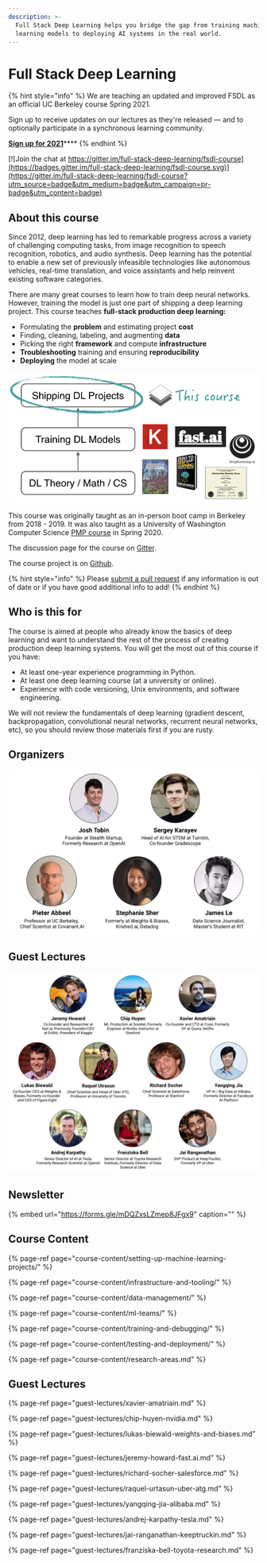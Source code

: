 ```yaml
---
description: >-
  Full Stack Deep Learning helps you bridge the gap from training machine
  learning models to deploying AI systems in the real world.
---
```


# Full Stack Deep Learning

{% hint style="info" %}
We are teaching an updated and improved FSDL as an official UC Berkeley course Spring 2021.   
  
Sign up to receive updates on our lectures as they're released — and to optionally participate in a synchronous learning community.   
  
[**Sign up for 2021**](https://forms.gle/xSrgSPyBCkD8KnV76)\*\*\*\*
{% endhint %}

[![Join the chat at https://gitter.im/full-stack-deep-learning/fsdl-course](https://badges.gitter.im/full-stack-deep-learning/fsdl-course.svg)](https://gitter.im/full-stack-deep-learning/fsdl-course?utm_source=badge&utm_medium=badge&utm_campaign=pr-badge&utm_content=badge)

## About this course

Since 2012, deep learning has led to remarkable progress across a variety of challenging computing tasks, from image recognition to speech recognition, robotics, and audio synthesis. Deep learning has the potential to enable a new set of previously infeasible technologies like autonomous vehicles, real-time translation, and voice assistants and help reinvent existing software categories.

There are many great courses to learn how to train deep neural networks. However, training the model is just one part of shipping a deep learning project. This course teaches **full-stack production deep learning:**

* Formulating the **problem** and estimating project **cost**
* Finding, cleaning, labeling, and augmenting **data**
* Picking the right **framework** and compute **infrastructure**
* **Troubleshooting** training and ensuring **reproducibility**
* **Deploying** the model at scale

![](.gitbook/assets/image%20%282%29.png)

This course was originally taught as an in-person boot camp in Berkeley from 2018 - 2019. It was also taught as a University of Washington Computer Science [PMP course](https://bit.ly/uwfsdl) in Spring 2020.

The discussion page for the course on [Gitter](https://gitter.im/full-stack-deep-learning/fsdl-course).

The course project is on [Github](https://github.com/full-stack-deep-learning/fsdl-text-recognizer-project).

{% hint style="info" %}
Please [submit a pull request](https://github.com/full-stack-deep-learning/course-gitbook) if any information is out of date or if you have good additional info to add!
{% endhint %}

## Who is this for

The course is aimed at people who already know the basics of deep learning and want to understand the rest of the process of creating production deep learning systems. You will get the most out of this course if you have:

* At least one-year experience programming in Python.
* At least one deep learning course \(at a university or online\).
* Experience with code versioning, Unix environments, and software engineering.

We will not review the fundamentals of deep learning \(gradient descent, backpropagation, convolutional neural networks, recurrent neural networks, etc\), so you should review those materials first if you are rusty.

## Organizers

![](.gitbook/assets/cleanshot-2020-07-01-at-22.41.53-2x.png)

## Guest Lectures

![](.gitbook/assets/cleanshot-2020-07-16-at-12.49.50-2x.jpg)

## Newsletter

{% embed url="https://forms.gle/mDQZxsLZmep8JFgx9" caption="" %}

## Course Content

{% page-ref page="course-content/setting-up-machine-learning-projects/" %}

{% page-ref page="course-content/infrastructure-and-tooling/" %}

{% page-ref page="course-content/data-management/" %}

{% page-ref page="course-content/ml-teams/" %}

{% page-ref page="course-content/training-and-debugging/" %}

{% page-ref page="course-content/testing-and-deployment/" %}

{% page-ref page="course-content/research-areas.md" %}

## Guest Lectures

{% page-ref page="guest-lectures/xavier-amatriain.md" %}

{% page-ref page="guest-lectures/chip-huyen-nvidia.md" %}

{% page-ref page="guest-lectures/lukas-biewald-weights-and-biases.md" %}

{% page-ref page="guest-lectures/jeremy-howard-fast.ai.md" %}

{% page-ref page="guest-lectures/richard-socher-salesforce.md" %}

{% page-ref page="guest-lectures/raquel-urtasun-uber-atg.md" %}

{% page-ref page="guest-lectures/yangqing-jia-alibaba.md" %}

{% page-ref page="guest-lectures/andrej-karpathy-tesla.md" %}

{% page-ref page="guest-lectures/jai-ranganathan-keeptruckin.md" %}

{% page-ref page="guest-lectures/franziska-bell-toyota-research.md" %}

